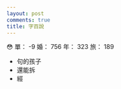 ```yaml
---
layout: post
comments: true
title: 字百說
---
```


:flushed: 單： -9 婚： 756 年： 323 旅： 189

- 句的孩子
- 還能拆
- 經

